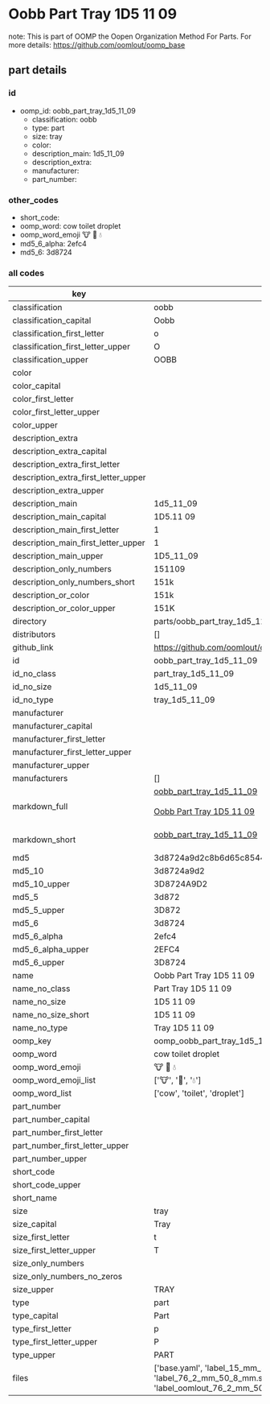 # Oobb Part Tray 1D5 11 09  

note: This is part of OOMP the Oopen Organization Method For Parts. For more details: https://github.com/oomlout/oomp_base

##  part details





### id
* oomp_id: oobb_part_tray_1d5_11_09
  * classification: oobb
  * type: part
  * size: tray
  * color: 
  * description_main: 1d5_11_09
  * description_extra: 
  * manufacturer: 
  * part_number: 

### other_codes
* short_code: 
* oomp_word: cow toilet droplet
* oomp_word_emoji :cow: :toilet: :droplet:
* md5_6_alpha: 2efc4
* md5_6: 3d8724

### all codes 
| key | value |  
| --- | --- |  
| classification | oobb |  
| classification_capital | Oobb |  
| classification_first_letter | o |  
| classification_first_letter_upper | O |  
| classification_upper | OOBB |  
| color |  |  
| color_capital |  |  
| color_first_letter |  |  
| color_first_letter_upper |  |  
| color_upper |  |  
| description_extra |  |  
| description_extra_capital |  |  
| description_extra_first_letter |  |  
| description_extra_first_letter_upper |  |  
| description_extra_upper |  |  
| description_main | 1d5_11_09 |  
| description_main_capital | 1D5.11 09 |  
| description_main_first_letter | 1 |  
| description_main_first_letter_upper | 1 |  
| description_main_upper | 1D5_11_09 |  
| description_only_numbers | 151109 |  
| description_only_numbers_short | 151k |  
| description_or_color | 151k |  
| description_or_color_upper | 151K |  
| directory | parts/oobb_part_tray_1d5_11_09 |  
| distributors | [] |  
| github_link | https://github.com/oomlout/oomlout_oomp_part_src/tree/main/parts/oobb_part_tray_1d5_11_09/working |  
| id | oobb_part_tray_1d5_11_09 |  
| id_no_class | part_tray_1d5_11_09 |  
| id_no_size | 1d5_11_09 |  
| id_no_type | tray_1d5_11_09 |  
| manufacturer |  |  
| manufacturer_capital |  |  
| manufacturer_first_letter |  |  
| manufacturer_first_letter_upper |  |  
| manufacturer_upper |  |  
| manufacturers | [] |  
| markdown_full | [oobb_part_tray_1d5_11_09](https://github.com/oomlout/oomlout_oomp_part_src/tree/main/parts/oobb_part_tray_1d5_11_09/working)<br>[](https://github.com/oomlout/oomlout_oomp_part_src/tree/main/parts/oobb_part_tray_1d5_11_09/working)<br>[Oobb Part Tray 1D5 11 09](https://github.com/oomlout/oomlout_oomp_part_src/tree/main/parts/oobb_part_tray_1d5_11_09/working)<br><br> |  
| markdown_short | [oobb_part_tray_1d5_11_09](https://github.com/oomlout/oomlout_oomp_part_src/tree/main/parts/oobb_part_tray_1d5_11_09/working)<br><br> |  
| md5 | 3d8724a9d2c8b6d65c8544654890ca2d |  
| md5_10 | 3d8724a9d2 |  
| md5_10_upper | 3D8724A9D2 |  
| md5_5 | 3d872 |  
| md5_5_upper | 3D872 |  
| md5_6 | 3d8724 |  
| md5_6_alpha | 2efc4 |  
| md5_6_alpha_upper | 2EFC4 |  
| md5_6_upper | 3D8724 |  
| name | Oobb Part Tray 1D5 11 09 |  
| name_no_class | Part Tray 1D5 11 09 |  
| name_no_size | 1D5 11 09 |  
| name_no_size_short | 1D5 11 09 |  
| name_no_type | Tray 1D5 11 09 |  
| oomp_key | oomp_oobb_part_tray_1d5_11_09 |  
| oomp_word | cow toilet droplet |  
| oomp_word_emoji | :cow: :toilet: :droplet: |  
| oomp_word_emoji_list | [':cow:', ':toilet:', ':droplet:'] |  
| oomp_word_list | ['cow', 'toilet', 'droplet'] |  
| part_number |  |  
| part_number_capital |  |  
| part_number_first_letter |  |  
| part_number_first_letter_upper |  |  
| part_number_upper |  |  
| short_code |  |  
| short_code_upper |  |  
| short_name |  |  
| size | tray |  
| size_capital | Tray |  
| size_first_letter | t |  
| size_first_letter_upper | T |  
| size_only_numbers |  |  
| size_only_numbers_no_zeros |  |  
| size_upper | TRAY |  
| type | part |  
| type_capital | Part |  
| type_first_letter | p |  
| type_first_letter_upper | P |  
| type_upper | PART |  
| files | ['base.yaml', 'label_15_mm_30_mm.pdf', 'label_15_mm_30_mm.svg', 'label_76_2_mm_50_8_mm.pdf', 'label_76_2_mm_50_8_mm.svg', 'label_oomlout_76_2_mm_50_8_mm.pdf', 'label_oomlout_76_2_mm_50_8_mm.svg', 'readme.md', 'working.json', 'working.yaml'] |  
